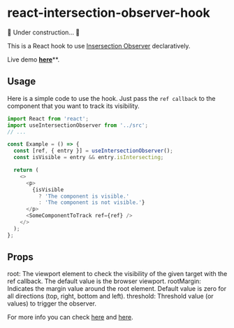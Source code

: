 # react-intersection-observer-hook

🔨 Under construction... 🔨

This is a React hook to use [Insersection Observer](https://developer.mozilla.org/en-US/docs/Web/API/Intersection_Observer_API) declaratively.

Live demo [**here**](https://onderonur.github.io/react-intersection-observer-hook)\*\*.

## Usage

Here is a simple code to use the hook. Just pass the `ref callback` to the component that you want to track its visibility.

```javascript
import React from 'react';
import useIntersectionObserver from '../src';
// ...

const Example = () => {
  const [ref, { entry }] = useIntersectionObserver();
  const isVisible = entry && entry.isIntersecting;

  return (
    <>
      <p>
        {isVisible
          ? 'The component is visible.'
          : 'The component is not visible.'}
      </p>
      <SomeComponentToTrack ref={ref} />
    </>
  );
};
```

## Props

root: The viewport element to check the visibility of the given target with the ref callback. The default value is the browser viewport.
rootMargin: Indicates the margin value around the root element. Default value is zero for all directions (top, right, bottom and left).
threshold: Threshold value (or values) to trigger the observer.

For more info you can check [here](https://developers.google.com/web/updates/2016/04/intersectionobserver) and [here](https://developer.mozilla.org/en-US/docs/Web/API/Intersection_Observer_API).
